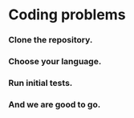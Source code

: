 # Coding problems

### Clone the repository.
### Choose your language.
### Run initial tests.
### And we are good to go.